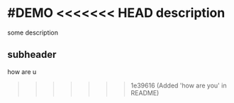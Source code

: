 #DEMO
<<<<<<< HEAD
 description
=======
some description


## subheader
how are u
>>>>>>> 1e39616 (Added 'how are you' in README)
